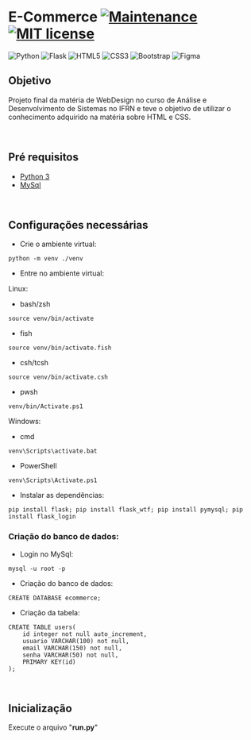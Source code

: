 # E-Commerce [![Maintenance](https://img.shields.io/badge/Maintained%3F-no-red.svg)](https://GitHub.com/Naereen/StrapDown.js/graphs/commit-activity) [![MIT license](https://img.shields.io/badge/License-MIT-blue.svg)](https://lbesson.mit-license.org/)
![Python](https://img.shields.io/badge/python-3670A0?style=for-the-badge&logo=python&logoColor=ffdd54) ![Flask](https://img.shields.io/badge/flask-%23000.svg?style=for-the-badge&logo=flask&logoColor=white)
![HTML5](https://img.shields.io/badge/html5-%23E34F26.svg?style=for-the-badge&logo=html5&logoColor=white) ![CSS3](https://img.shields.io/badge/css3-%231572B6.svg?style=for-the-badge&logo=css3&logoColor=white) 
![Bootstrap](https://img.shields.io/badge/bootstrap-%238511FA.svg?style=for-the-badge&logo=bootstrap&logoColor=white) ![Figma](https://img.shields.io/badge/figma-%23F24E1E.svg?style=for-the-badge&logo=figma&logoColor=white)


## Objetivo
Projeto final da matéria de WebDesign no curso de Análise e Desenvolvimento de Sistemas no IFRN e teve o objetivo de utilizar o conhecimento adquirido na matéria sobre HTML e CSS.

<br>

## Pré requisitos
- [Python 3](https://www.python.org/downloads/)
- [MySql](https://dev.mysql.com/downloads/mysql/)

<br>

## Configurações necessárias
- Crie o ambiente virtual:
```
python -m venv ./venv
```
- Entre no ambiente virtual:

Linux:
- bash/zsh
```
source venv/bin/activate
```
- fish
```
source venv/bin/activate.fish
```
- csh/tcsh
```
source venv/bin/activate.csh
```
- pwsh
```
venv/bin/Activate.ps1
```
Windows:
- cmd
```
venv\Scripts\activate.bat
```
- PowerShell
```
venv\Scripts\Activate.ps1
```


- Instalar as dependências:
```
pip install flask; pip install flask_wtf; pip install pymysql; pip install flask_login

```
### Criação do banco de dados:
- Login no MySql:
```
mysql -u root -p
```
- Criação do banco de dados:
```
CREATE DATABASE ecommerce;
```
- Criação da tabela:
```
CREATE TABLE users(
    id integer not null auto_increment,
    usuario VARCHAR(100) not null,
    email VARCHAR(150) not null,
    senha VARCHAR(50) not null,
    PRIMARY KEY(id)
);
```

<br>

## Inicialização
Execute o arquivo "<b>run.py</b>"
